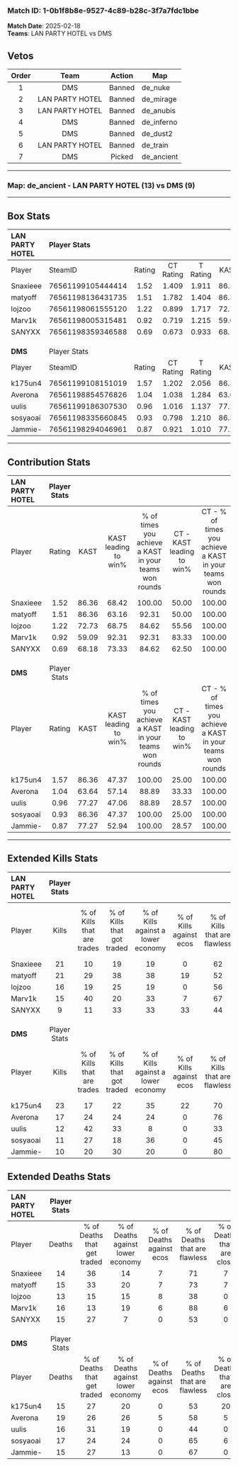 ### Match ID: 1-0b1f8b8e-9527-4c89-b28c-3f7a7fdc1bbe  
**Match Date**: 2025-02-18  
**Teams**: LAN PARTY HOTEL vs DMS  

## Vetos  

| Order | Team | Action | Map |
| :---: | :--: | :----: | --- |
| 1 | DMS | Banned | de_nuke |
| 2 | LAN PARTY HOTEL | Banned | de_mirage |
| 3 | LAN PARTY HOTEL | Banned | de_anubis |
| 4 | DMS | Banned | de_inferno |
| 5 | DMS | Banned | de_dust2 |
| 6 | LAN PARTY HOTEL | Banned | de_train |
| 7 | DMS | Picked | de_ancient |

---  

### **Map**: de_ancient - LAN PARTY HOTEL (13) vs DMS (9)  
---  

## Box Stats  

| **LAN PARTY HOTEL** | Player Stats      |        |           |          |       |       |       |         |        |      |     |
| :- | :- | :-: | :-: | :-: | :-: | :-: | :-: | :-: | :-: | :-: | :-: |
| Player              | SteamID           | Rating | CT Rating | T Rating | KAST  |  ADR  | Kills | Assists | Deaths | K/D  | HS% |
| Snaxieee            | 76561199105444414 |  1.52  |   1.409   |  1.911   | 86.36 | 98.7  |  21   |    5    |   14   | 1.50 | 33  |
| matyoff             | 76561198136431735 |  1.51  |   1.782   |  1.404   | 86.36 | 97.7  |  21   |   10    |   15   | 1.40 | 52  |
| lojzoo              | 76561198061555120 |  1.22  |   0.899   |  1.717   | 72.73 | 90.1  |  16   |    6    |   13   | 1.23 | 81  |
| Marv1k              | 76561198005315481 |  0.92  |   0.719   |  1.215   | 59.09 | 67.7  |  15   |    2    |   16   | 0.94 | 33  |
| SANYXX              | 76561198359346588 |  0.69  |   0.673   |  0.933   | 68.18 | 39.1  |   9   |    4    |   15   | 0.60 | 66  |
|                     |                   |        |           |          |       |       |       |         |        |      |     |
|                     |                   |        |           |          |       |       |       |         |        |      |     |
|                     |                   |        |           |          |       |       |       |         |        |      |     |
| **DMS**             | Player Stats      |        |           |          |       |       |       |         |        |      |     |
| Player              | SteamID           | Rating | CT Rating | T Rating | KAST  |  ADR  | Kills | Assists | Deaths | K/D  | HS% |
| k175un4             | 76561199108151019 |  1.57  |   1.202   |  2.056   | 86.36 | 102.6 |  23   |    2    |   15   | 1.53 | 17  |
| Averona             | 76561198854576826 |  1.04  |   1.038   |  1.284   | 63.64 | 87.5  |  17   |    6    |   19   | 0.89 | 64  |
| uulis               | 76561199186307530 |  0.96  |   1.016   |  1.137   | 77.27 | 67.1  |  12   |    7    |   16   | 0.75 | 58  |
| sosyaoai            | 76561198335660845 |  0.93  |   0.798   |  1.210   | 86.36 | 55.5  |  11   |    8    |   17   | 0.65 | 54  |
| Jammie-             | 76561198294046961 |  0.87  |   0.921   |  1.010   | 77.27 | 60.4  |  10   |    5    |   15   | 0.67 | 30  |
---  

## Contribution Stats  

| **LAN PARTY HOTEL** | Player Stats |       |                      |                                                        |                           |                                                             |                          |                                                            |
| :- | :-: | :-: | :-: | :-: | :-: | :-: | :-: | :-: |
| Player              |    Rating    | KAST  | KAST leading to win% | % of times you achieve a KAST in your teams won rounds | CT - KAST leading to win% | CT - % of times you achieve a KAST in your teams won rounds | T - KAST leading to win% | T - % of times you achieve a KAST in your teams won rounds |
| Snaxieee            |     1.52     | 86.36 |        68.42         |                         100.00                         |           50.00           |                           100.00                            |          88.89           |                           100.00                           |
| matyoff             |     1.51     | 86.36 |        63.16         |                         92.31                          |           50.00           |                           100.00                            |          77.78           |                           87.50                            |
| lojzoo              |     1.22     | 72.73 |        68.75         |                         84.62                          |           55.56           |                           100.00                            |          85.71           |                           75.00                            |
| Marv1k              |     0.92     | 59.09 |        92.31         |                         92.31                          |           83.33           |                           100.00                            |          100.00          |                           87.50                            |
| SANYXX              |     0.69     | 68.18 |        73.33         |                         84.62                          |           62.50           |                           100.00                            |          85.71           |                           75.00                            |
|                     |              |       |                      |                                                        |                           |                                                             |                          |                                                            |
|                     |              |       |                      |                                                        |                           |                                                             |                          |                                                            |
|                     |              |       |                      |                                                        |                           |                                                             |                          |                                                            |
| **DMS**             | Player Stats |       |                      |                                                        |                           |                                                             |                          |                                                            |
| Player              |    Rating    | KAST  | KAST leading to win% | % of times you achieve a KAST in your teams won rounds | CT - KAST leading to win% | CT - % of times you achieve a KAST in your teams won rounds | T - KAST leading to win% | T - % of times you achieve a KAST in your teams won rounds |
| k175un4             |     1.57     | 86.36 |        47.37         |                         100.00                         |           25.00           |                           100.00                            |          63.64           |                           100.00                           |
| Averona             |     1.04     | 63.64 |        57.14         |                         88.89                          |           33.33           |                           100.00                            |          75.00           |                           85.71                            |
| uulis               |     0.96     | 77.27 |        47.06         |                         88.89                          |           28.57           |                           100.00                            |          60.00           |                           85.71                            |
| sosyaoai            |     0.93     | 86.36 |        47.37         |                         100.00                         |           25.00           |                           100.00                            |          63.64           |                           100.00                           |
| Jammie-             |     0.87     | 77.27 |        52.94         |                         100.00                         |           28.57           |                           100.00                            |          70.00           |                           100.00                           |
---  

## Extended Kills Stats  

| **LAN PARTY HOTEL** | Player Stats |                            |                            |                                    |                         |                              |                                 |                                       |                    |           |
| :- | :-: | :-: | :-: | :-: | :-: | :-: | :-: | :-: | :-: | :-: |
| Player              |    Kills     | % of Kills that are trades | % of Kills that got traded | % of Kills against a lower economy | % of Kills against ecos | % of Kills that are flawless | % of Kills that are close duels | % of Kills that are assisted by flash | Pistol Round Kills | AWP Kills |
| Snaxieee            |      21      |             10             |             19             |                 19                 |            0            |              62              |                5                |                   5                   |         12         |     1     |
| matyoff             |      21      |             29             |             38             |                 38                 |           19            |              52              |               10                |                   5                   |         0          |     2     |
| lojzoo              |      16      |             19             |             25             |                 19                 |            0            |              56              |                6                |                  19                   |         0          |     5     |
| Marv1k              |      15      |             40             |             20             |                 33                 |            7            |              67              |                0                |                   7                   |         0          |     0     |
| SANYXX              |      9       |             11             |             33             |                 33                 |           33            |              44              |               11                |                  11                   |         0          |     0     |
|                     |              |                            |                            |                                    |                         |                              |                                 |                                       |                    |           |
|                     |              |                            |                            |                                    |                         |                              |                                 |                                       |                    |           |
|                     |              |                            |                            |                                    |                         |                              |                                 |                                       |                    |           |
| **DMS**             | Player Stats |                            |                            |                                    |                         |                              |                                 |                                       |                    |           |
| Player              |    Kills     | % of Kills that are trades | % of Kills that got traded | % of Kills against a lower economy | % of Kills against ecos | % of Kills that are flawless | % of Kills that are close duels | % of Kills that are assisted by flash | Pistol Round Kills | AWP Kills |
| k175un4             |      23      |             17             |             22             |                 35                 |           22            |              70              |                4                |                   0                   |         11         |     1     |
| Averona             |      17      |             24             |             24             |                 24                 |            0            |              76              |                0                |                   6                   |         0          |     2     |
| uulis               |      12      |             42             |             33             |                 8                  |            0            |              33              |                0                |                   0                   |         0          |     1     |
| sosyaoai            |      11      |             27             |             18             |                 36                 |            0            |              45              |                9                |                   0                   |         0          |     0     |
| Jammie-             |      10      |             20             |             30             |                 20                 |            0            |              80              |               10                |                  20                   |         0          |     1     |
## Extended Deaths Stats  

| **LAN PARTY HOTEL** | Player Stats |                             |                                   |                          |                               |                            |                           |               |
| :- | :-: | :-: | :-: | :-: | :-: | :-: | :-: | :-: |
| Player              |    Deaths    | % of Deaths that get traded | % of Deaths against lower economy | % of Deaths against ecos | % of Deaths that are flawless | % of Deaths that are close | % of Deaths while blinded | Deaths to AWP |
| Snaxieee            |      14      |             36              |                14                 |            7             |              71               |             7              |             7             |       2       |
| matyoff             |      15      |             33              |                20                 |            7             |              73               |             7              |             7             |       2       |
| lojzoo              |      13      |             15              |                15                 |            8             |              38               |             0              |             0             |       2       |
| Marv1k              |      16      |             13              |                19                 |            6             |              88               |             6              |             6             |       3       |
| SANYXX              |      15      |             27              |                 7                 |            0             |              53               |             0              |             0             |       2       |
|                     |              |                             |                                   |                          |                               |                            |                           |               |
|                     |              |                             |                                   |                          |                               |                            |                           |               |
|                     |              |                             |                                   |                          |                               |                            |                           |               |
| **DMS**             | Player Stats |                             |                                   |                          |                               |                            |                           |               |
| Player              |    Deaths    | % of Deaths that get traded | % of Deaths against lower economy | % of Deaths against ecos | % of Deaths that are flawless | % of Deaths that are close | % of Deaths while blinded | Deaths to AWP |
| k175un4             |      15      |             27              |                20                 |            0             |              53               |             20             |             7             |       1       |
| Averona             |      19      |             26              |                26                 |            5             |              58               |             5              |             0             |       2       |
| uulis               |      16      |             31              |                19                 |            0             |              44               |             0              |            25             |       4       |
| sosyaoai            |      17      |             24              |                24                 |            0             |              65               |             6              |             0             |       2       |
| Jammie-             |      15      |             27              |                13                 |            0             |              67               |             0              |            13             |       3       |
